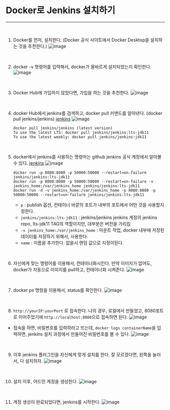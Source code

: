 # Docker로 Jenkins 설치하기

---

<br/>

1. Docker를 먼저, 설치한다. (Docker 공식 사이트에서 Docker Desktop을 설치하는 것을 추천한다.)
    ![image](https://user-images.githubusercontent.com/56383948/262414931-42b6aa6a-8066-4ee7-a1fd-e6678b1ce4e0.png)

<br/>

2. docker -v 명령어를 입력해서, docker가 올바르게 설치되었는지 확인한다.
![image](https://user-images.githubusercontent.com/56383948/262415533-673bb33f-32fe-4699-9aaa-42821a58c049.png)

<br/>


3. Docker Hub에 가입하지 않았다면, 가입을 하는 것을 추천한다.
![image](https://user-images.githubusercontent.com/56383948/262415315-d095c5ad-2a2b-4ff6-ba4b-b6ccf2c942d7.png)

<br/>

4. docker Hub에서 jenkins를 검색하고, docker pull 커맨드를 알아낸다. (docker pull jenkins/jenkins) [jenkins](https://hub.docker.com/r/jenkins/jenkins)
![image](https://user-images.githubusercontent.com/56383948/262416142-10de1c5b-d05e-4ef1-8a9e-d114fcbf8acc.png)

    ```
    docker pull jenkins/jenkins (latest version)
    To use the latest LTS: docker pull jenkins/jenkins:lts-jdk11
    To use the latest weekly: docker pull jenkins/jenkins:jdk11
    ```

<br/>

5. docker에서 jenkins를 사용하는 명령어는 github jenkins 공식 계정에서 알아볼 수 있다. [jenkins](https://github.com/jenkinsci/docker)
![image](https://user-images.githubusercontent.com/56383948/262416757-9e1436f2-edc9-4841-bed6-29abd996cdd7.png)

    ```
    docker run -p 8080:8080 -p 50000:50000 --restart=on-failure jenkins/jenkins:lts-jdk11
    docker run -p 8080:8080 -p 50000:50000 --restart=on-failure -v jenkins_home:/var/jenkins_home jenkins/jenkins:lts-jdk11
    docker run -d -v jenkins_home:/var/jenkins_home -p 8080:8080 -p 50000:50000 --restart=on-failure jenkins/jenkins:lts-jdk11
    ```
    - `p` : publish 옵션, 컨테이너 바깥의 포트가 내부의 포트에서 어떤 것을 사용할지 정한다.
    - `jenkins/jenkins:lts-jdk11` : jenkins/jenkins jenkins 계정의 jenkins repo, lts-jdk11 TAG의 역할이지만, 대부분은 버전을 가리킴
    - `-v jenkins_home:/var/jenkins_home` : 마운트 작업, docker 내부에 저장된 데이터를 저장하기 위해서, 사용한다.
    - `name` : 이름을 추가한다. 없을시 랜덤 값으로 지정이된다.

<br/>

6. 자신에게 맞는 명령어를 이용해서, 컨테이너화시킨다. 만약 이미지가 없어도, docker가 자동으로 이미지를 pull하고, 컨테이너화 시켜준다.
![image](https://user-images.githubusercontent.com/56383948/262417235-2e201968-6ca5-4e34-bd93-2b618bb79d03.png)

<br/>

7. docker ps 명령을 이용해서, status를 확인한다.
![image](https://user-images.githubusercontent.com/56383948/262417569-1118d50c-4ced-4556-a263-55f179bd8c8c.png)

<br/>

8. `http://yourIP:yourPort` 로 접속한다. 나의 경우, 로컬에서 만들었고, 8080포트로 이어주었기에 `http://localhost:8080`으로 접속하면 된다.
![image](https://user-images.githubusercontent.com/56383948/262418583-8c44a9a9-ae9e-462a-a1a2-6e8affed574a.png)
  - 접속을 하면, 비밀번호를 입력하라고 뜨는데, `docker logs containerName`을 입력하면, jenkins 설치 과정에서 만들어진 비밀번호를 볼 수 있다.
  ![image](https://user-images.githubusercontent.com/56383948/262419088-224466f5-5804-4751-938b-00d3d5d1ddca.png)

<br/>

9. 이후 jenkins 플러그인을 자신에게 맞게 설치를 한다. 잘 모르겠다면, 왼쪽을 눌러서, 다 설치하자.
![image](https://user-images.githubusercontent.com/56383948/262419551-1213f680-d2ce-4161-824f-c3601ce8c827.png)

<br/>

10. 설치 이후, 어드민 계정을 생성한다.
![image](https://user-images.githubusercontent.com/56383948/262419769-dd7addef-c15b-4c6f-be4c-d72feb2958bb.png)

<br/>

11. 계정 생성이 완료되었다면, jenkins를 시작한다.
![image](https://user-images.githubusercontent.com/56383948/262420064-75553fc6-819b-4224-929c-e43b5e6d219d.png)
